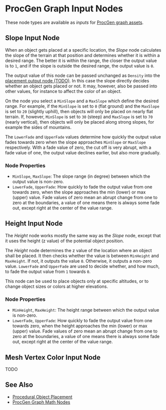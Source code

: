 # ProcGen Graph Input Nodes

These node types are available as *inputs* for [ProcGen graph assets](procgen-graph-asset.md).

## Slope Input Node

When an object gets placed at a specific location, the *Slope* node calculates the slope of the terrain at that position and determines whether it is within a desired range. The better it is within the range, the closer the output value is to `1`, and if the slope is outside the desired range, the output value is `0`.

The output value of this node can be passed unchanged as `Density` into the [placement output node (TODO)](procgen-graph-output-placement.md). In this case the slope directly decides whether an object gets placed or not. It may, however, also be passed into other values, for instance to affect the color of an object.

On the node you select a `MinSlope` and a `MaxSlope` which define the desired range. For example, if the `MinSlope` is set to `0` (flat ground) and the `MaxSlope` is set to `20` (slightly uphill), then objects will only be placed on nearly flat terrain.
If, however, `MinSlope` is set to `30` (steep) and `MaxSlope` is set to `70` (nearly vertical), then objects will only be placed along strong slopes, for example the sides of mountains.

The `LowerFade` and `UpperFade` values determine how quickly the output value fades towards zero when the slope approaches `MinSlope` or `MaxSlope` respectively. With a fade value of zero, the cut off is very abrupt, with a fade value of one, the output value declines earlier, but also more gradually.

### Node Properties

* `MinSlope`, `MaxSlope`: The slope range (in degree) between which the output value is non-zero.
* `LowerFade`, `UpperFade`: How quickly to fade the output value from one towards zero, when the slope approaches the min (lower) or max (upper) value. Fade values of zero mean an abrupt change from one to zero at the boundaries, a value of one means there is always some fade out, except right at the center of the value range.

## Height Input Node

The *Height* node works mostly the same way as the *Slope* node, except that it uses the height (z value) of the potential object position.

The *Height* node determines the z value of the location where an object shall be placed. It then checks whether the value is between `MinHeight` and `MaxHeight`. If not, it outputs the value `0`. Otherwise, it outputs a non-zero value. `LowerFade` and `UpperFade` are used to decide whether, and how much, to fade the output value from `1` towards `0`.

This node can be used to place objects only at specific altitudes, or to change object sizes or colors at higher elevations.

### Node Properties

* `MinHeight`, `MaxHeight`: The height range between which the output value is non-zero.
* `LowerFade`, `UpperFade`:  How quickly to fade the output value from one towards zero, when the height approaches the min (lower) or max (upper) value. Fade values of zero mean an abrupt change from one to zero at the boundaries, a value of one means there is always some fade out, except right at the center of the value range.

## Mesh Vertex Color Input Node

TODO

<!-- PAGE IS TODO -->

## See Also

* [Procedural Object Placement](procedural-object-placement.md)
* [ProcGen Graph Math Nodes](procgen-graph-math.md)
